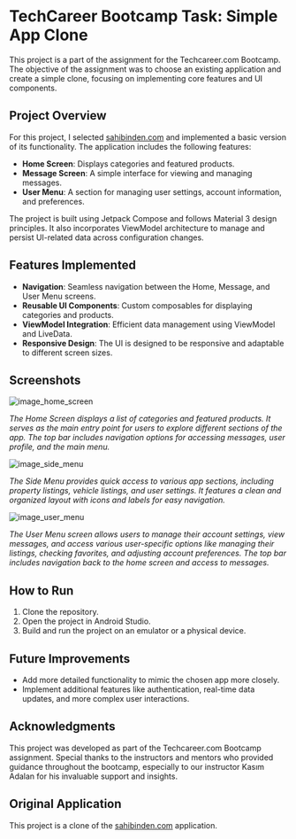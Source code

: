# TechCareer Bootcamp Task: Simple App Clone

This project is a part of the assignment for the Techcareer.com Bootcamp. The objective of the assignment was to choose an existing application and create a simple clone, focusing on implementing core features and UI components.

## Project Overview

For this project, I selected [sahibinden.com](https://play.google.com/store/apps/details?id=com.sahibinden&hl=tr) and implemented a basic version of its functionality. The application includes the following features:

- **Home Screen**: Displays categories and featured products.
- **Message Screen**: A simple interface for viewing and managing messages.
- **User Menu**: A section for managing user settings, account information, and preferences.

The project is built using Jetpack Compose and follows Material 3 design principles. It also incorporates ViewModel architecture to manage and persist UI-related data across configuration changes.

## Features Implemented

- **Navigation**: Seamless navigation between the Home, Message, and User Menu screens.
- **Reusable UI Components**: Custom composables for displaying categories and products.
- **ViewModel Integration**: Efficient data management using ViewModel and LiveData.
- **Responsive Design**: The UI is designed to be responsive and adaptable to different screen sizes.

## Screenshots

![image_home_screen](https://github.com/user-attachments/assets/5a85adb9-d4d0-4f3c-b4d6-8c799a6cc102)

*The Home Screen displays a list of categories and featured products. It serves as the main entry point for users to explore different sections of the app. The top bar includes navigation options for accessing messages, user profile, and the main menu.*

![image_side_menu](https://github.com/user-attachments/assets/ce2a92ad-64c0-4005-afda-2ded5a1ce9e7)

*The Side Menu provides quick access to various app sections, including property listings, vehicle listings, and user settings. It features a clean and organized layout with icons and labels for easy navigation.*

![image_user_menu](https://github.com/user-attachments/assets/ea77be40-6030-425d-8252-63db92ca0702)

*The User Menu screen allows users to manage their account settings, view messages, and access various user-specific options like managing their listings, checking favorites, and adjusting account preferences. The top bar includes navigation back to the home screen and access to messages.*

## How to Run

1. Clone the repository.
2. Open the project in Android Studio.
3. Build and run the project on an emulator or a physical device.

## Future Improvements

- Add more detailed functionality to mimic the chosen app more closely.
- Implement additional features like authentication, real-time data updates, and more complex user interactions.

## Acknowledgments

This project was developed as part of the Techcareer.com Bootcamp assignment. Special thanks to the instructors and mentors who provided guidance throughout the bootcamp, especially to our instructor Kasım Adalan for his invaluable support and insights.

## Original Application

This project is a clone of the [sahibinden.com](https://play.google.com/store/apps/details?id=com.sahibinden&hl=tr) application.

